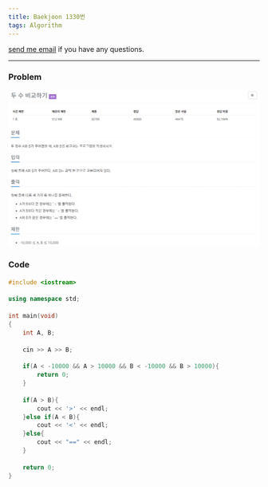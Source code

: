 ```yaml
---
title: Baekjoon 1330번
tags: Algorithm
---
```


[send me email](mailto:jewel7492@gmail.com) if you have any questions.

<!--more-->

---
### Problem  
   
![그림1](/assets/Baekjoon/1330/1.PNG)  

### Code  
```cpp
#include <iostream> 

using namespace std;
 
int main(void)
{
    int A, B;

    cin >> A >> B;

    if(A < -10000 && A > 10000 && B < -10000 && B > 10000){
        return 0;
    }

    if(A > B){
        cout << '>' << endl;
    }else if(A < B){
        cout << '<' << endl;
    }else{
        cout << "==" << endl;
    }
    
    return 0;
}
```